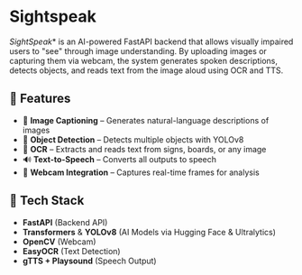 # Sightspeak
 
*SightSpeak** is an AI-powered FastAPI backend that allows visually impaired users to "see" through image understanding. By uploading images or capturing them via webcam, the system generates spoken descriptions, detects objects, and reads text from the image aloud using OCR and TTS.

## 🧠 Features
- 📸 **Image Captioning** – Generates natural-language descriptions of images
- 🧍 **Object Detection** – Detects multiple objects with YOLOv8
- 🧾 **OCR** – Extracts and reads text from signs, boards, or any image
- 🔊 **Text-to-Speech** – Converts all outputs to speech
- 🎥 **Webcam Integration** – Captures real-time frames for analysis

## 🚀 Tech Stack
- **FastAPI** (Backend API)
- **Transformers** & **YOLOv8** (AI Models via Hugging Face & Ultralytics)
- **OpenCV** (Webcam)
- **EasyOCR** (Text Detection)
- **gTTS + Playsound** (Speech Output)
